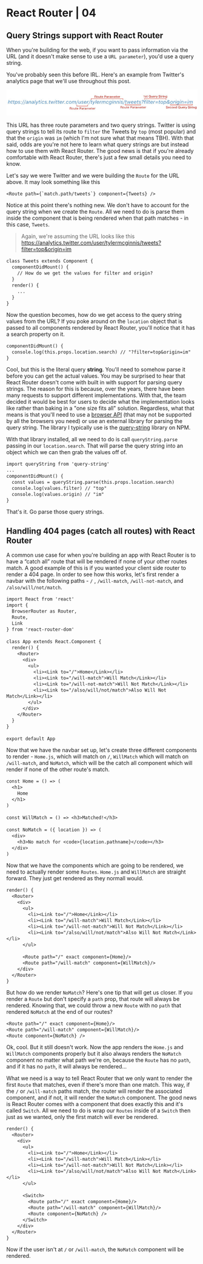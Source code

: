 # React Router | 04

## Query Strings support with React Router

When you're building for the web, if you want to pass information via the URL
(and it doesn't make sense to use a `URL parameter`), you'd use a query string.

You've probably seen this before IRL. Here's an example from Twitter's analytics
page that we'll use throughout this post.

![Strings](courseImages/strings.jpg)

This URL has three route parameters and two query strings. Twitter is using
query strings to tell its route to `filter` the Tweets by `top` (most popular)
and that the `origin` was `im` (which I'm not sure what that means TBH). With
that said, odds are you're not here to learn what query strings are but instead
how to use them with React Router. The good news is that if you're already
comfortable with React Router, there's just a few small details you need to
know.

Let's say we were Twitter and we were building the `Route` for the URL above.
It may look something like this

```
<Route path={`match.path/tweets`} component={Tweets} />
```

Notice at this point there's nothing new. We don't have to account for the
query string when we create the `Route`. All we need to do is parse them inside
the component that is being rendered when that path matches - in this case,
`Tweets`.

>    Again, we're assuming the URL looks like this
https://analytics.twitter.com/user/tylermcginnis/tweets?filter=top&origin=im

```
class Tweets extends Component {
  componentDidMount() {
    // How do we get the values for filter and origin?
  }
  render() {
    ...
  }
}
```

Now the question becomes, how do we get access to the query string values
from the URL? If you poke around on the `location` object that is passed to
all components rendered by React Router, you'll notice that it has a search
property on it.

```
componentDidMount() {
  console.log(this.props.location.search) // "?filter=top&origin=im"
}
```

Cool, but this is the literal query **string**. You'll need to somehow parse it
before you can get the actual values. You may be surprised to hear that React
Router doesn't come with built in with support for parsing query strings.
The reason for this is because, over the years, there have been many requests
to support different implementations. With that, the team decided it would
be best for users to decide what the implementation looks like rather than baking
in a "one size fits all" solution. Regardless, what that means is that you'll
need to use a [browser API](https://developer.mozilla.org/en-US/docs/Web/API/URLSearchParams) (that may not be supported by all the browsers you
need) or use an external library for parsing the query string. The library
I typically use is the [query-string](https://www.npmjs.com/package/query-string) library on NPM.

With that library installed, all we need to do is call `queryString.parse`
passing in our `location.search`. That will parse the query string into an
object which we can then grab the values off of.

```
import queryString from 'query-string'
...
componentDidMount() {
  const values = queryString.parse(this.props.location.search)
  console.log(values.filter) // "top"
  console.log(values.origin) // "im"
}
```

That's it. Go parse those query strings.

## Handling 404 pages (catch all routes) with React Router

A common use case for when you're building an app with React Router is to
have a “catch all” route that will be rendered if none of your other routes
match. A good example of this is if you wanted your client side router to
render a 404 page. In order to see how this works, let's first render a navbar
with the following paths - `/` , `/will-match`, `/will-not-match`,
and `/also/will/not/match`.

```
import React from 'react'
import {
  BrowserRouter as Router,
  Route,
  Link
} from 'react-router-dom'

class App extends React.Component {
  render() {
    <Router>
      <div>
        <ul>
          <li><Link to="/">Home</Link></li>
          <li><Link to="/will-match">Will Match</Link></li>
          <li><Link to="/will-not-match">Will Not Match</Link></li>
          <li><Link to="/also/will/not/match">Also Will Not Match</Link></li>
        </ul>
      </div>
    </Router>
  }
}

export default App
```

Now that we have the navbar set up, let's create three different components
to render - `Home.js`, which will match on `/`, `WillMatch` which will match on
 `/will-match`, and `NoMatch`, which will be the catch all component which will
 render if none of the other route's match.

```
const Home = () => (
  <h1>
    Home
  </h1>
)

const WillMatch = () => <h3>Matched!</h3>

const NoMatch = ({ location }) => (
  <div>
    <h3>No match for <code>{location.pathname}</code></h3>
  </div>
)
```

Now that we have the components which are going to be rendered, we need to
actually render some `Routes`. `Home.js` and `WillMatch` are straight forward.
They just get rendered as they normall would.

```
render() {
  <Router>
    <div>
      <ul>
        <li><Link to="/">Home</Link></li>
        <li><Link to="/will-match">Will Match</Link></li>
        <li><Link to="/will-not-match">Will Not Match</Link></li>
        <li><Link to="/also/will/not/match">Also Will Not Match</Link></li>
      </ul>

      <Route path="/" exact component={Home}/>
      <Route path="/will-match" component={WillMatch}/>
    </div>
  </Router>
}
```

But how do we render `NoMatch`? Here's one tip that will get us closer. If
you render a `Route` but don't specify a `path` prop, that route will always
be rendered. Knowing that, we could throw a new `Route` with no `path` that
rendered `NoMatch` at the end of our routes?

```
<Route path="/" exact component={Home}/>
<Route path="/will-match" component={WillMatch}/>
<Route component={NoMatch} />
```

Ok, cool. But it still doesn't work. Now the app renders the `Home.js` and `WillMatch`
components properly but it also always renders the `NoMatch` component no matter
what path we're on, because the `Route` has no `path`, and if it has no `path`, it will
always be rendered…

What we need is a way to tell React Router that we only want to render the
first `Route` that matches, even if there's more than one match. This way,
if the `/` or `/will-match` paths match, the router will render the associated
component, and if not, it will render the `NoMatch` component. The good news
is React Router comes with a component that does exactly this and it's called
`Switch`. All we need to do is wrap our `Routes` inside of a `Switch` then just
as we wanted, only the first match will ever be rendered.

```
render() {
  <Router>
    <div>
      <ul>
        <li><Link to="/">Home</Link></li>
        <li><Link to="/will-match">Will Match</Link></li>
        <li><Link to="/will-not-match">Will Not Match</Link></li>
        <li><Link to="/also/will/not/match">Also Will Not Match</Link></li>
      </ul>

      <Switch>
        <Route path="/" exact component={Home}/>
        <Route path="/will-match" component={WillMatch}/>
        <Route component={NoMatch} />
      </Switch>
    </div>
  </Router>
}
```

Now if the user isn't at `/` or `/will-match`, the `NoMatch` component will be
rendered.

